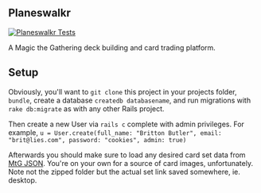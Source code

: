 ## Planeswalkr

[![Planeswalkr Tests][planeswalkr-ci-image]][planeswalkr-ci]

A Magic the Gathering deck building and card trading platform.

[planeswalkr-ci]: https://travis-ci.org/TIY-ATL-ROR-2016-Feb/planeswalkr
[planeswalkr-ci-image]: https://travis-ci.org/TIY-ATL-ROR-2016-Feb/planeswalkr.svg

## Setup

Obviously, you'll want to `git clone` this project in your projects folder, `bundle`,
create a database  `createdb databasename`, and run migrations
with `rake db:migrate` as with any other Rails project.

Then create a new User via `rails c` complete with admin privileges.
For example, `u = User.create(full_name: "Britton Butler", email: "brit@lies.com", password: "cookies", admin: true)`

Afterwards you should make sure to load any desired card set data from
[MtG JSON][mtg-sets]. You're on your own for a source of card images,
unfortunately. Note not the zipped folder but the actual set link saved somewhere, ie. desktop.

[mtg-sets]: http://mtgjson.com/sets.html

